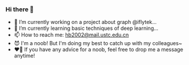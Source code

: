 ### Hi there 👋

<!--
**HBin013/HBin013** is a ✨ _special_ ✨ repository because its `README.md` (this file) appears on your GitHub profile.

Here are some ideas to get you started:

- 🔭 I’m currently working on a project about graph @iflytek
- 🌱 I’m currently learning ...
- 👯 I’m looking to collaborate on ...
- 🤔 I’m looking for help with ...
- 💬 Ask me about ...
- 📫 How to reach me: hb2002@mail.ustc.edu.cn
- 😄 Pronouns: ...
- ⚡ Fun fact: ...
-->
- 🔭 I’m currently working on a project about graph @iflytek...
- 🌱 I’m currently learning basic techniques of deep learning...
- 📫 How to reach me: hb2002@mail.ustc.edu.cn
- 😈 I'm a noob! But I'm doing my best to catch up with my colleagues~
- ❤️‍🔥 If you have any advice for a noob, feel free to drop me a message anytime!

<!--START_SECTION:waka-->
<!--END_SECTION:waka-->
